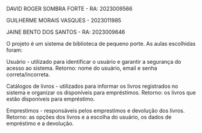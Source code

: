 
DAVID ROGER SOMBRA FORTE - RA: 2023009566

GUILHERME MORAIS VASQUES - 2023011985

JAINE BENTO DOS SANTOS - RA: 2023009646

O projeto é um sistema de biblioteca de pequeno porte. As aulas escolhidas foram:

Usuário - utilizado para identificar o usuário e garantir a segurança do acesso ao sistema. Retorno: nome do usuário, email e senha correta/incorreta.

Catálogos de livros - utilizados para informar os livros registrados no sistema e organizar os disponíveis para empréstimos. Retorno: os livros que estão disponíveis para empréstimo.

Emprestimos - responsáveis ​​pelos emprestimos e devolução dos livros. Retorno: as opções dos livros e a escolha do usuário, os dados de empréstimo e a devolução.
